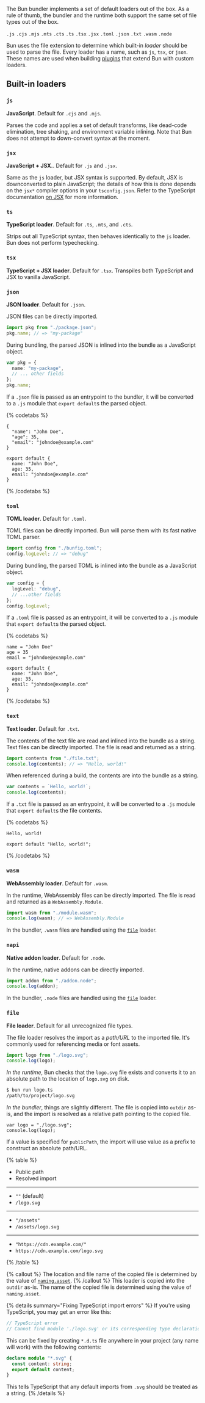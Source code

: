 The Bun bundler implements a set of default loaders out of the box. As a rule of thumb, the bundler and the runtime both support the same set of file types out of the box.

`.js` `.cjs` `.mjs` `.mts` `.cts` `.ts` `.tsx` `.jsx` `.toml` `.json` `.txt` `.wasm` `.node`

Bun uses the file extension to determine which built-in _loader_ should be used to parse the file. Every loader has a name, such as `js`, `tsx`, or `json`. These names are used when building [plugins](/docs/bundler/plugins) that extend Bun with custom loaders.

## Built-in loaders

### `js`

**JavaScript**. Default for `.cjs` and `.mjs`.

Parses the code and applies a set of default transforms, like dead-code elimination, tree shaking, and environment variable inlining. Note that Bun does not attempt to down-convert syntax at the moment.

### `jsx`

**JavaScript + JSX.**. Default for `.js` and `.jsx`.

Same as the `js` loader, but JSX syntax is supported. By default, JSX is downconverted to plain JavaScript; the details of how this is done depends on the `jsx*` compiler options in your `tsconfig.json`. Refer to the TypeScript documentation [on JSX](https://www.typescriptlang.org/docs/handbook/jsx.html) for more information.

### `ts`

**TypeScript loader**. Default for `.ts`, `.mts`, and `.cts`.

Strips out all TypeScript syntax, then behaves identically to the `js` loader. Bun does not perform typechecking.

### `tsx`

**TypeScript + JSX loader**. Default for `.tsx`. Transpiles both TypeScript and JSX to vanilla JavaScript.

### `json`

**JSON loader**. Default for `.json`.

JSON files can be directly imported.

```ts
import pkg from "./package.json";
pkg.name; // => "my-package"
```

During bundling, the parsed JSON is inlined into the bundle as a JavaScript object.

```ts
var pkg = {
  name: "my-package",
  // ... other fields
};
pkg.name;
```

If a `.json` file is passed as an entrypoint to the bundler, it will be converted to a `.js` module that `export default`s the parsed object.

{% codetabs %}

```json#Input
{
  "name": "John Doe",
  "age": 35,
  "email": "johndoe@example.com"
}
```

```js#Output
export default {
  name: "John Doe",
  age: 35,
  email: "johndoe@example.com"
}
```

{% /codetabs %}

### `toml`

**TOML loader**. Default for `.toml`.

TOML files can be directly imported. Bun will parse them with its fast native TOML parser.

```ts
import config from "./bunfig.toml";
config.logLevel; // => "debug"
```

During bundling, the parsed TOML is inlined into the bundle as a JavaScript object.

```ts
var config = {
  logLevel: "debug",
  // ...other fields
};
config.logLevel;
```

If a `.toml` file is passed as an entrypoint, it will be converted to a `.js` module that `export default`s the parsed object.

{% codetabs %}

```toml#Input
name = "John Doe"
age = 35
email = "johndoe@example.com"
```

```js#Output
export default {
  name: "John Doe",
  age: 35,
  email: "johndoe@example.com"
}
```

{% /codetabs %}

### `text`

**Text loader**. Default for `.txt`.

The contents of the text file are read and inlined into the bundle as a string.
Text files can be directly imported. The file is read and returned as a string.

```ts
import contents from "./file.txt";
console.log(contents); // => "Hello, world!"
```

When referenced during a build, the contents are into the bundle as a string.

```ts
var contents = `Hello, world!`;
console.log(contents);
```

If a `.txt` file is passed as an entrypoint, it will be converted to a `.js` module that `export default`s the file contents.

{% codetabs %}

```txt#Input
Hello, world!
```

```js#Output
export default "Hello, world!";
```

{% /codetabs %}

### `wasm`

**WebAssembly loader**. Default for `.wasm`.

In the runtime, WebAssembly files can be directly imported. The file is read and returned as a `WebAssembly.Module`.

```ts
import wasm from "./module.wasm";
console.log(wasm); // => WebAssembly.Module
```

In the bundler, `.wasm` files are handled using the [`file`](#file) loader.

### `napi`

**Native addon loader**. Default for `.node`.

In the runtime, native addons can be directly imported.

```ts
import addon from "./addon.node";
console.log(addon);
```

In the bundler, `.node` files are handled using the [`file`](#file) loader.

### `file`

**File loader**. Default for all unrecognized file types.

The file loader resolves the import as a _path/URL_ to the imported file. It's commonly used for referencing media or font assets.

```ts#logo.ts
import logo from "./logo.svg";
console.log(logo);
```

_In the runtime_, Bun checks that the `logo.svg` file exists and converts it to an absolute path to the location of `logo.svg` on disk.

```bash
$ bun run logo.ts
/path/to/project/logo.svg
```

_In the bundler_, things are slightly different. The file is copied into `outdir` as-is, and the import is resolved as a relative path pointing to the copied file.

```ts#Output
var logo = "./logo.svg";
console.log(logo);
```

If a value is specified for `publicPath`, the import will use value as a prefix to construct an absolute path/URL.

{% table %}

- Public path
- Resolved import

---

- `""` (default)
- `/logo.svg`

---

- `"/assets"`
- `/assets/logo.svg`

---

- `"https://cdn.example.com/"`
- `https://cdn.example.com/logo.svg`

{% /table %}

{% callout %}
The location and file name of the copied file is determined by the value of [`naming.asset`](/docs/bundler#naming).
{% /callout %}
This loader is copied into the `outdir` as-is. The name of the copied file is determined using the value of `naming.asset`.

{% details summary="Fixing TypeScript import errors" %}
If you're using TypeScript, you may get an error like this:

```ts
// TypeScript error
// Cannot find module './logo.svg' or its corresponding type declarations.
```

This can be fixed by creating `*.d.ts` file anywhere in your project (any name will work) with the following contents:

```ts
declare module "*.svg" {
  const content: string;
  export default content;
}
```

This tells TypeScript that any default imports from `.svg` should be treated as a string.
{% /details %}
